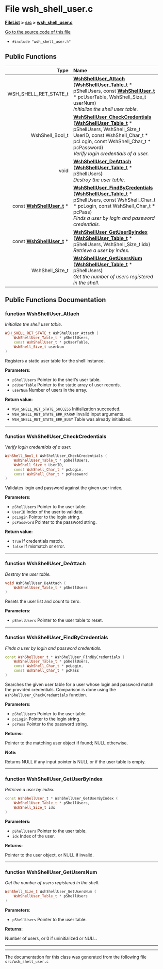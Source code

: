 

# File wsh\_shell\_user.c



[**FileList**](files.md) **>** [**src**](dir_68267d1309a1af8e8297ef4c3efbcdba.md) **>** [**wsh\_shell\_user.c**](wsh__shell__user_8c.md)

[Go to the source code of this file](wsh__shell__user_8c_source.md)



* `#include "wsh_shell_user.h"`





































## Public Functions

| Type | Name |
| ---: | :--- |
|  WSH\_SHELL\_RET\_STATE\_t | [**WshShellUser\_Attach**](#function-wshshelluser_attach) ([**WshShellUser\_Table\_t**](structWshShellUser__Table__t.md) \* pShellUsers, const [**WshShellUser\_t**](structWshShellUser__t.md) \* pcUserTable, WshShell\_Size\_t userNum) <br>_Initialize the shell user table._  |
|  WshShell\_Bool\_t | [**WshShellUser\_CheckCredentials**](#function-wshshelluser_checkcredentials) ([**WshShellUser\_Table\_t**](structWshShellUser__Table__t.md) \* pShellUsers, WshShell\_Size\_t UserID, const WshShell\_Char\_t \* pcLogin, const WshShell\_Char\_t \* pcPassword) <br>_Verify login credentials of a user._  |
|  void | [**WshShellUser\_DeAttach**](#function-wshshelluser_deattach) ([**WshShellUser\_Table\_t**](structWshShellUser__Table__t.md) \* pShellUsers) <br>_Destroy the user table._  |
|  const [**WshShellUser\_t**](structWshShellUser__t.md) \* | [**WshShellUser\_FindByCredentials**](#function-wshshelluser_findbycredentials) ([**WshShellUser\_Table\_t**](structWshShellUser__Table__t.md) \* pShellUsers, const WshShell\_Char\_t \* pcLogin, const WshShell\_Char\_t \* pcPass) <br>_Finds a user by login and password credentials._  |
|  const [**WshShellUser\_t**](structWshShellUser__t.md) \* | [**WshShellUser\_GetUserByIndex**](#function-wshshelluser_getuserbyindex) ([**WshShellUser\_Table\_t**](structWshShellUser__Table__t.md) \* pShellUsers, WshShell\_Size\_t idx) <br>_Retrieve a user by index._  |
|  WshShell\_Size\_t | [**WshShellUser\_GetUsersNum**](#function-wshshelluser_getusersnum) ([**WshShellUser\_Table\_t**](structWshShellUser__Table__t.md) \* pShellUsers) <br>_Get the number of users registered in the shell._  |




























## Public Functions Documentation




### function WshShellUser\_Attach 

_Initialize the shell user table._ 
```C++
WSH_SHELL_RET_STATE_t WshShellUser_Attach (
    WshShellUser_Table_t * pShellUsers,
    const WshShellUser_t * pcUserTable,
    WshShell_Size_t userNum
) 
```



Registers a static user table for the shell instance.




**Parameters:**


* `pShellUsers` Pointer to the shell's user table. 
* `pcUserTable` Pointer to the static array of user records. 
* `userNum` Number of users in the array.



**Return value:**


* `WSH_SHELL_RET_STATE_SUCCESS` Initialization succeeded. 
* `WSH_SHELL_RET_STATE_ERR_PARAM` Invalid input arguments. 
* `WSH_SHELL_RET_STATE_ERR_BUSY` Table was already initialized. 




        

<hr>



### function WshShellUser\_CheckCredentials 

_Verify login credentials of a user._ 
```C++
WshShell_Bool_t WshShellUser_CheckCredentials (
    WshShellUser_Table_t * pShellUsers,
    WshShell_Size_t UserID,
    const WshShell_Char_t * pcLogin,
    const WshShell_Char_t * pcPassword
) 
```



Validates login and password against the given user index.




**Parameters:**


* `pShellUsers` Pointer to the user table. 
* `UserID` Index of the user to validate. 
* `pcLogin` Pointer to the login string. 
* `pcPassword` Pointer to the password string.



**Return value:**


* `true` If credentials match. 
* `false` If mismatch or error. 




        

<hr>



### function WshShellUser\_DeAttach 

_Destroy the user table._ 
```C++
void WshShellUser_DeAttach (
    WshShellUser_Table_t * pShellUsers
) 
```



Resets the user list and count to zero.




**Parameters:**


* `pShellUsers` Pointer to the user table to reset. 




        

<hr>



### function WshShellUser\_FindByCredentials 

_Finds a user by login and password credentials._ 
```C++
const WshShellUser_t * WshShellUser_FindByCredentials (
    WshShellUser_Table_t * pShellUsers,
    const WshShell_Char_t * pcLogin,
    const WshShell_Char_t * pcPass
) 
```



Searches the given user table for a user whose login and password match the provided credentials. Comparison is done using the `WshShellUser_CheckCredentials` function.




**Parameters:**


* `pShellUsers` Pointer to the user table. 
* `pcLogin` Pointer to the login string. 
* `pcPass` Pointer to the password string.



**Returns:**

Pointer to the matching user object if found; NULL otherwise.




**Note:**

Returns NULL if any input pointer is NULL or if the user table is empty. 





        

<hr>



### function WshShellUser\_GetUserByIndex 

_Retrieve a user by index._ 
```C++
const WshShellUser_t * WshShellUser_GetUserByIndex (
    WshShellUser_Table_t * pShellUsers,
    WshShell_Size_t idx
) 
```





**Parameters:**


* `pShellUsers` Pointer to the user table. 
* `idx` Index of the user.



**Returns:**

Pointer to the user object, or NULL if invalid. 





        

<hr>



### function WshShellUser\_GetUsersNum 

_Get the number of users registered in the shell._ 
```C++
WshShell_Size_t WshShellUser_GetUsersNum (
    WshShellUser_Table_t * pShellUsers
) 
```





**Parameters:**


* `pShellUsers` Pointer to the user table.



**Returns:**

Number of users, or 0 if uninitialized or NULL. 





        

<hr>

------------------------------
The documentation for this class was generated from the following file `src/wsh_shell_user.c`

